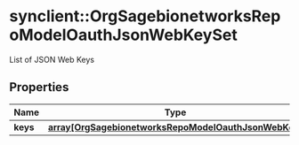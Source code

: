 # synclient::OrgSagebionetworksRepoModelOauthJsonWebKeySet

List of JSON Web Keys

## Properties
Name | Type | Description | Notes
------------ | ------------- | ------------- | -------------
**keys** | [**array[OrgSagebionetworksRepoModelOauthJsonWebKey]**](org.sagebionetworks.repo.model.oauth.JsonWebKey.md) |  | [optional] 


